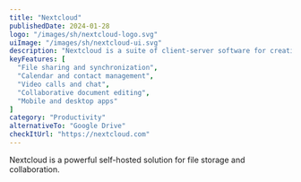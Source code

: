 ```yaml
---
title: "Nextcloud"
publishedDate: 2024-01-28
logo: "/images/sh/nextcloud-logo.svg"
uiImage: "/images/sh/nextcloud-ui.svg"
description: "Nextcloud is a suite of client-server software for creating and using file hosting services. It offers functionality similar to Dropbox, but can be hosted on your own infrastructure."
keyFeatures: [
  "File sharing and synchronization",
  "Calendar and contact management",
  "Video calls and chat",
  "Collaborative document editing",
  "Mobile and desktop apps"
]
category: "Productivity"
alternativeTo: "Google Drive"
checkItUrl: "https://nextcloud.com"
---
```


Nextcloud is a powerful self-hosted solution for file storage and collaboration.